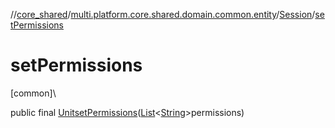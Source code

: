 //[core_shared](../../../index.md)/[multi.platform.core.shared.domain.common.entity](../index.md)/[Session](index.md)/[setPermissions](set-permissions.md)

# setPermissions

[common]\

public final [Unit](https://kotlinlang.org/api/latest/jvm/stdlib/kotlin/-unit/index.html)[setPermissions](set-permissions.md)([List](https://developer.android.com/reference/kotlin/java/util/List.html)&lt;[String](https://developer.android.com/reference/kotlin/java/lang/String.html)&gt;permissions)
